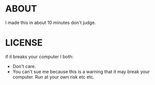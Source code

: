 # ABOUT

I made this in about 10 minutes don't judge.

# LICENSE
if it breaks your computer I both:
* Don't care.
* You can't sue me because this is a warning that it may break your computer. Run at your own risk etc etc.